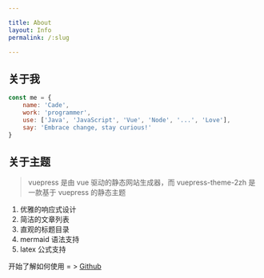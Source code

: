 ```yaml
---

title: About
layout: Info
permalink: /:slug

---
```




## 关于我

```javascript
const me = {
    name: 'Cade',
    work: 'programmer',
    use: ['Java', 'JavaScript', 'Vue', 'Node', '...', 'Love'],
    say: 'Embrace change, stay curious!'
}
```

## 关于主题

> vuepress 是由 vue 驱动的静态网站生成器，而 vuepress-theme-2zh 是一款基于 vuepress 的静态主题

1. 优雅的响应式设计
2. 简洁的文章列表
3. 直观的标题目录
4. mermaid 语法支持
5. latex 公式支持

开始了解如何使用 = > [Github](https://github.com/CadeCode/vuepress-theme-2zh)